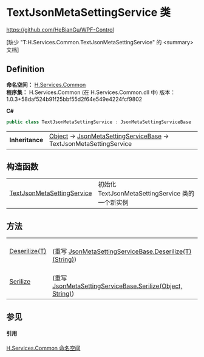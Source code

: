 # TextJsonMetaSettingService 类
https://github.com/HeBianGu/WPF-Control

\[缺少 "T:H.Services.Common.TextJsonMetaSettingService" 的 &lt;summary&gt; 文档\]



## Definition
**命名空间：** <a href="b9cdd84f-6623-a51a-f53b-465103ced202">H.Services.Common</a>  
**程序集：** H.Services.Common (在 H.Services.Common.dll 中) 版本：1.0.3+58daf524b91f25bbf55d2f64e549e4224fcf9802

**C#**
``` C#
public class TextJsonMetaSettingService : JsonMetaSettingServiceBase
```

<table><tr><td><strong>Inheritance</strong></td><td><a href="https://learn.microsoft.com/dotnet/api/system.object" target="_blank" rel="noopener noreferrer">Object</a>  →  <a href="ecdf91ba-8f3f-0c9b-354f-fbed6b30b375">JsonMetaSettingServiceBase</a>  →  TextJsonMetaSettingService</td></tr>
</table>



## 构造函数
<table>
<tr>
<td><a href="b425033a-4a31-ce8b-4101-91c804e56cb5">TextJsonMetaSettingService</a></td>
<td>初始化 TextJsonMetaSettingService 类的一个新实例</td></tr>
</table>

## 方法
<table>
<tr>
<td><a href="bc2f97bf-c4fa-0b01-09c1-d68b96d1e41d">Deserilize(T)</a></td>
<td><br />(重写 <a href="f1041ee2-2241-1d7d-5799-88159cc06f4c">JsonMetaSettingServiceBase.Deserilize(T)(String)</a>)</td></tr>
<tr>
<td><a href="57fe76ea-ea30-335c-93b9-8c60b509adb1">Serilize</a></td>
<td><br />(重写 <a href="bcbff481-8e40-a115-3d09-bcd0800cf5d0">JsonMetaSettingServiceBase.Serilize(Object, String)</a>)</td></tr>
</table>

## 参见


#### 引用
<a href="b9cdd84f-6623-a51a-f53b-465103ced202">H.Services.Common 命名空间</a>  

